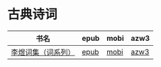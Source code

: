 # 古典诗词

| 书名 | epub | mobi | azw3 |
| --- | --- | --- | --- |
| [李煜词集（词系列）](http://ct.dalanmei.com/f/31084289-571736332-19f9ab) | [epub](http://ct.dalanmei.com/f/31084289-571736332-19f9ab) | [mobi](http://ct.dalanmei.com/f/31084289-571607023-51ffe0) | [azw3](http://ct.dalanmei.com/f/31084289-571914627-2790f1) |
